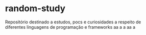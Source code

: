 # random-study
Repositório destinado a estudos, pocs e curiosidades a respeito de diferentes linguagens de programação e frameworks
aa
a
a
aa
a
